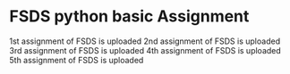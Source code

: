 # FSDS python basic Assignment
1st assignment of FSDS is uploaded
2nd assignment of FSDS is uploaded
3rd assignment of FSDS is uploaded
4th assignment of FSDS is uploaded
5th assignment of FSDS is uploaded
